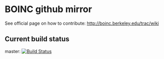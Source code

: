 # BOINC github mirror
See official page on how to contribute: http://boinc.berkeley.edu/trac/wiki

## Current build status
master: [![Build Status](https://travis-ci.org/BOINC/boinc.svg?branch=master)](https://travis-ci.org/BOINC/boinc)
